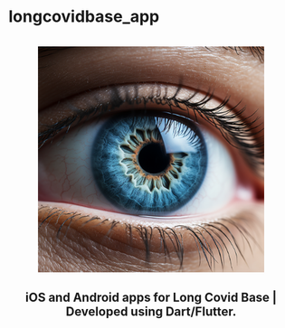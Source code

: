 # longcovidbase_app

<div align="center">
<br>
<img src="./assets/images/eye.png" height="400">
<br>
<h2>iOS and Android apps for Long Covid Base | 
Developed using Dart/Flutter.</h2>
</div>